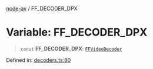 [node-av](../globals.md) / FF\_DECODER\_DPX

# Variable: FF\_DECODER\_DPX

> `const` **FF\_DECODER\_DPX**: [`FFVideoDecoder`](../type-aliases/FFVideoDecoder.md)

Defined in: [decoders.ts:80](https://github.com/seydx/av/blob/f8631fc881b394300b1479f511d55cf1c370a87f/src/constants/decoders.ts#L80)
